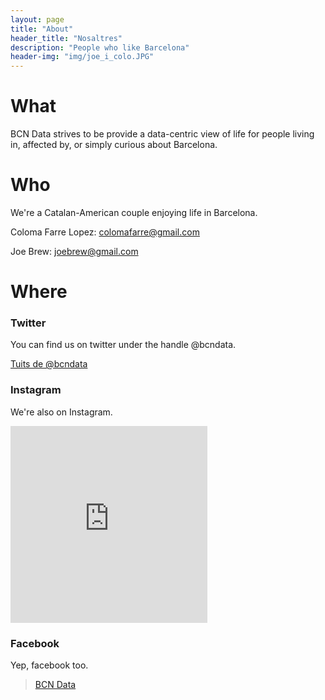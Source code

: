 ```yaml
---
layout: page
title: "About"
header_title: "Nosaltres"
description: "People who like Barcelona"
header-img: "img/joe_i_colo.JPG"
---
```


<div id="fb-root"></div>
<script>(function(d, s, id) {
  var js, fjs = d.getElementsByTagName(s)[0];
  if (d.getElementById(id)) return;
  js = d.createElement(s); js.id = id;
  js.src = "//connect.facebook.net/es_LA/sdk.js#xfbml=1&version=v2.5";
  fjs.parentNode.insertBefore(js, fjs);
}(document, 'script', 'facebook-jssdk'));</script>


# What   

BCN Data strives to be provide a data-centric view of life for people living in, affected by, or simply curious about Barcelona.


# Who  

We're a Catalan-American couple enjoying life in Barcelona. 

<p>Coloma Farre Lopez: <a href="mailto:colomafarre@gamil.com?Subject=Hello%20Coloma" target="_top">colomafarre@gmail.com</a> </p>


<p>Joe Brew: <a href="mailto:joebrew@gmail.com?Subject=Hello%20Joe" target="_top">joebrew@gmail.com</a> </p>


# Where  


### Twitter  

You can find us on twitter under the handle @bcndata.

<a class="twitter-timeline" href="https://twitter.com/bcndata" data-widget-id="673974521024659456">Tuits de @bcndata</a>
<script>!function(d,s,id){var js,fjs=d.getElementsByTagName(s)[0],p=/^http:/.test(d.location)?'http':'https';if(!d.getElementById(id)){js=d.createElement(s);js.id=id;js.src=p+"://platform.twitter.com/widgets.js";fjs.parentNode.insertBefore(js,fjs);}}(document,"script","twitter-wjs");</script>


### Instagram  

We're also on Instagram.

<!-- www.intagme.com -->
<iframe src="http://www.intagme.com/in/?u=YmNuZGF0YXxzbHwzMDB8MnwzfHx5ZXN8NXx1bmRlZmluZWR8eWVz" allowTransparency="true" frameborder="0" scrolling="no" style="border:none; overflow:hidden; width:315px; height: 315px" ></iframe>

### Facebook   

Yep, facebook too.

<div class="fb-page" data-href="https://www.facebook.com/bcndata" data-tabs="timeline" data-width="500" data-height="400" data-small-header="false" data-adapt-container-width="true" data-hide-cover="false" data-show-facepile="true"><div class="fb-xfbml-parse-ignore"><blockquote cite="https://www.facebook.com/bcndata"><a href="https://www.facebook.com/bcndata">BCN Data</a></blockquote></div></div>


<script async src="//pagead2.googlesyndication.com/pagead/js/adsbygoogle.js"></script>
<!-- horiz large ad -->
<ins class="adsbygoogle"
     style="display:inline-block;width:728px;height:15px"
     data-ad-client="ca-pub-7902219614622730"
     data-ad-slot="4722795601"></ins>
<script>
(adsbygoogle = window.adsbygoogle || []).push({});
</script>
